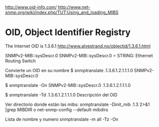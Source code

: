 http://www.oid-info.com/
http://www.net-snmp.org/wiki/index.php/TUT:Using_and_loading_MIBS


# OID, Object Identifier Registry

The Internet OID is 1.3.6.1
http://www.alvestrand.no/objectid/1.3.6.1.html

SNMPv2-MIB::sysDescr.0
SNMPv2-MIB::sysDescr.0 = STRING: Ethernet Routing Switch

Convierte un OID en su nombre
$ snmptranslate .1.3.6.1.2.1.1.1.0
SNMPv2-MIB::sysDescr.0

$ snmptranslate -On SNMPv2-MIB::sysDescr.0
.1.3.6.1.2.1.1.1.0

$ snmptranslate -Td .1.3.6.1.2.1.1.1.0
Descripción del OID

Ver directorio donde están las mibs:
snmptranslate -Dinit_mib .1.3 2>&1 |grep MIBDIR
o
net-snmp-config --default-mibdirs


Lista de nombre y numero
snmptranslate -m all -Tz -On
